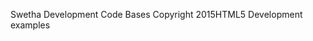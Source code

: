 Swetha Development Code Bases
Copyright 2015H T M L 5   D e v e l o p m e n t   e x a m p l e s  
 